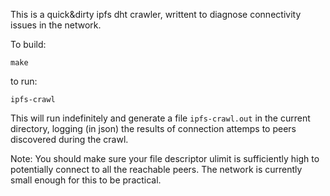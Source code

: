 
This is a quick&dirty ipfs dht crawler, writtent to diagnose
connectivity issues in the network.

To build:
```
make
```

to run:
```
ipfs-crawl
```

This will run indefinitely and generate a file `ipfs-crawl.out` in the
current directory, logging (in json) the results of connection attemps
to peers discovered during the crawl.

Note: You should make sure your file descriptor ulimit is sufficiently
high to potentially connect to all the reachable peers. The network is
currently small enough for this to be practical.
